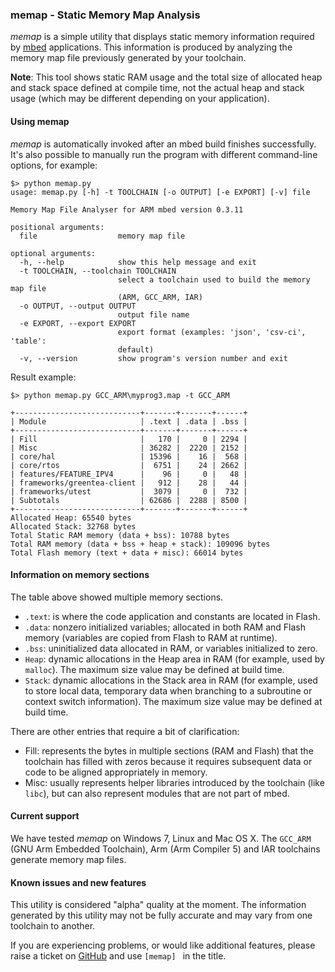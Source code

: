 ### memap - Static Memory Map Analysis

*memap* is a simple utility that displays static memory information required by [mbed](https://github.com/mbedmicro/mbed) applications. This information is produced by analyzing the memory map file previously generated by your toolchain.

**Note**: This tool shows static RAM usage and the total size of allocated heap and stack space defined at compile time, not the actual heap and stack usage (which may be different depending on your application).

#### Using memap

*memap* is automatically invoked after an mbed build finishes successfully. It's also possible to manually run the program with different command-line options, for example:

```
$> python memap.py
usage: memap.py [-h] -t TOOLCHAIN [-o OUTPUT] [-e EXPORT] [-v] file

Memory Map File Analyser for ARM mbed version 0.3.11

positional arguments:
  file                  memory map file

optional arguments:
  -h, --help            show this help message and exit
  -t TOOLCHAIN, --toolchain TOOLCHAIN
                        select a toolchain used to build the memory map file
                        (ARM, GCC_ARM, IAR)
  -o OUTPUT, --output OUTPUT
                        output file name
  -e EXPORT, --export EXPORT
                        export format (examples: 'json', 'csv-ci', 'table':
                        default)
  -v, --version         show program's version number and exit
```

Result example:

```
$> python memap.py GCC_ARM\myprog3.map -t GCC_ARM

+----------------------------+-------+-------+------+
| Module                     | .text | .data | .bss |
+----------------------------+-------+-------+------+
| Fill                       |   170 |     0 | 2294 |
| Misc                       | 36282 |  2220 | 2152 |
| core/hal                   | 15396 |    16 |  568 |
| core/rtos                  |  6751 |    24 | 2662 |
| features/FEATURE_IPV4      |    96 |     0 |   48 |
| frameworks/greentea-client |   912 |    28 |   44 |
| frameworks/utest           |  3079 |     0 |  732 |
| Subtotals                  | 62686 |  2288 | 8500 |
+----------------------------+-------+-------+------+
Allocated Heap: 65540 bytes
Allocated Stack: 32768 bytes
Total Static RAM memory (data + bss): 10788 bytes
Total RAM memory (data + bss + heap + stack): 109096 bytes
Total Flash memory (text + data + misc): 66014 bytes

```

#### Information on memory sections

The table above showed multiple memory sections.

- ``.text``: is where the code application and constants are located in Flash.
- ``.data``: nonzero initialized variables; allocated in both RAM and Flash memory (variables are copied from Flash to RAM at runtime).
- ``.bss``: uninitialized data allocated in RAM, or variables initialized to zero.
- ``Heap``: dynamic allocations in the Heap area in RAM (for example, used by ``malloc``). The maximum size value may be defined at build time.
- ``Stack``: dynamic allocations in the Stack area in RAM (for example, used to store local data, temporary data when branching to a subroutine or context switch information). The maximum size value may be defined at build time.

There are other entries that require a bit of clarification:

- Fill: represents the bytes in multiple sections (RAM and Flash) that the toolchain has filled with zeros because it requires subsequent data or code to be aligned appropriately in memory.
- Misc: usually represents helper libraries introduced by the toolchain (like ``libc``), but can also represent modules that are not part of mbed.

#### Current support

We have tested *memap* on Windows 7, Linux and Mac OS X. The `GCC_ARM` (GNU Arm Embedded Toolchain), Arm (Arm Compiler 5) and IAR toolchains generate memory map files.

#### Known issues and new features

This utility is considered "alpha" quality at the moment. The information generated by this utility may not be fully accurate and may vary from one toolchain to another.

If you are experiencing problems, or would like additional features, please raise a ticket on [GitHub](https://github.com/mbedmicro/mbed/issues) and use ```[memap] ``` in the title.
